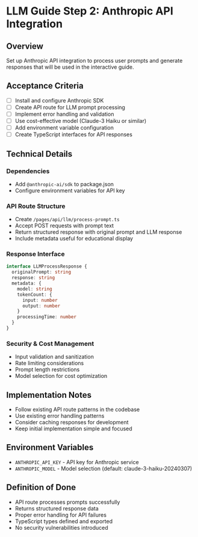 # LLM Guide Step 2: Anthropic API Integration

## Overview

Set up Anthropic API integration to process user prompts and generate responses that will be used in the interactive guide.

## Acceptance Criteria

- [ ] Install and configure Anthropic SDK
- [ ] Create API route for LLM prompt processing
- [ ] Implement error handling and validation
- [ ] Use cost-effective model (Claude-3 Haiku or similar)
- [ ] Add environment variable configuration
- [ ] Create TypeScript interfaces for API responses

## Technical Details

### Dependencies

- Add `@anthropic-ai/sdk` to package.json
- Configure environment variables for API key

### API Route Structure

- Create `/pages/api/llm/process-prompt.ts`
- Accept POST requests with prompt text
- Return structured response with original prompt and LLM response
- Include metadata useful for educational display

### Response Interface

```typescript
interface LLMProcessResponse {
  originalPrompt: string
  response: string
  metadata: {
    model: string
    tokenCount: {
      input: number
      output: number
    }
    processingTime: number
  }
}
```

### Security & Cost Management

- Input validation and sanitization
- Rate limiting considerations
- Prompt length restrictions
- Model selection for cost optimization

## Implementation Notes

- Follow existing API route patterns in the codebase
- Use existing error handling patterns
- Consider caching responses for development
- Keep initial implementation simple and focused

## Environment Variables

- `ANTHROPIC_API_KEY` - API key for Anthropic service
- `ANTHROPIC_MODEL` - Model selection (default: claude-3-haiku-20240307)

## Definition of Done

- API route processes prompts successfully
- Returns structured response data
- Proper error handling for API failures
- TypeScript types defined and exported
- No security vulnerabilities introduced
